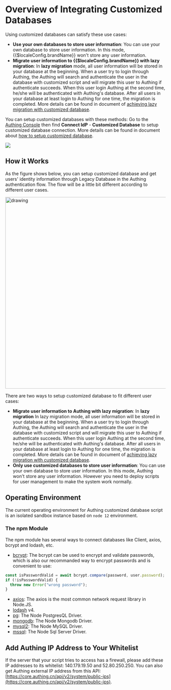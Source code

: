 # Overview of Integrating Customized Databases

<LastUpdated/>

<!-- ::: hint-warning
Only **Enterprise Edition** users can use the function to connect to a custom database. For details, please refer to [https://authing.cn/pricing](https://authing.cn/pricing). If you want to try it out, please contact 176-0250-2507 or xuziqiang@authing.cn.
::: -->

Using customized databases can satisfy these use cases:

- **Use your own databases to store user information**: You can use your own database to store user information. In this mode, {{$localeConfig.brandName}} won't store any user information.
- **Migrate user information to {{$localeConfig.brandName}} with lazy migration**: In **lazy migration** mode, all user information will be stored in your database at the beginning. When a user try to login through Authing, the Authing will search and authenticate the user in the database with customized script and will migrate this user to Authing if authenticate succeeds. When this user login Authing at the second time, he/she will be authenticated with Authing's database. After all users in your database at least login to Authing for one time, the migration is completed. More details can be found in document of [achieving lazy migration with customized database](./lazy-migration.md).

You can setup customized databases with these methods: Go to the [Authing Console](https://console.authing.cn/console/userpool) then find **Connect IdP** - **Customized Database** to setup customized database connection. More details can be found in document about [how to setup customized database](./configuration/README.md).

![](~@imagesEnUs/guides/database-connection/Xnip2022-05-15_16-20-50.jpg)

## How it Works

As the figure shows below, you can setup customized database and get users' identity information through Legacy Database in the Authing authentication flow. The flow will be a little bit different according to different user cases.

<img src="~@imagesZhCn/guides/Lark20210305-144321.png" alt="drawing" height=600 style="display:block;margin: 0 auto;"/>

There are two ways to setup customized database to fit different user cases:

- **Migrate user information to Authing with lazy migration**: In **lazy migration** In lazy migration mode, all user information will be stored in your database at the beginning. When a user try to login through Authing, the Authing will search and authenticate the user in the database with customized script and will migrate this user to Authing if authenticate succeeds. When this user login Authing at the second time, he/she will be authenticated with Authing's database. After all users in your database at least login to Authing for one time, the migration is completed. More details can be found in document of [achieving lazy migration with customized database](./lazy-migration.md).
- **Only use customized databases to store user information**: You can use your own database to store user information. In this mode, Authing won't store any user information. However you need to deploy scripts for user management to make the system work normally.

## Operating Environment

The current operating environment for Authing customized database script is an isolated sandbox instance based on `node 12` environment.

### The npm Module

The npm module has several ways to connect databases like Client, axios, bcrypt and lodash, etc.

- [bcrypt](https://github.com/kelektiv/node.bcrypt.js): The bcrypt can be used to encrypt and validate passwords, which is also our recommanded way to encrypt passwords and is convenient to use:

```javascript
const isPasswordValid = await bcrypt.compare(password, user.password);
if (!isPasswordValid) {
  throw new Error("wrong password");
}
```

- [axios](https://github.com/axios/axios): The axios is the most common network request library in Node.JS.
- [lodash](https://lodash.com/) v4.
- [pg](https://node-postgres.com/): The Node PostgresQL Driver.
- [mongodb](https://mongodb.github.io/node-mongodb-native/): The Node Mongodb Driver.
- [mysql2](https://github.com/sidorares/node-mysql2): The Node MySQL Driver.
- [mssql](https://github.com/tediousjs/node-mssql): The Node Sql Server Driver.

## Add Authing IP Address to Your Whitelist

If the server that your script tries to access has a firewall, please add these IP addresses to its whitelist: 140.179.19.50 and 52.80.250.250. You can also get Authing external IP address from this API: [https://core.authing.cn/api/v2/system/public-ips](https://core.authing.cn/api/v2/system/public-ips).
